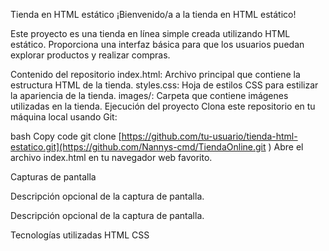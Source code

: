 Tienda en HTML estático
¡Bienvenido/a a la tienda en HTML estático!

Este proyecto es una tienda en línea simple creada utilizando HTML estático. Proporciona una interfaz básica para que los usuarios puedan explorar productos y realizar compras.

Contenido del repositorio
index.html: Archivo principal que contiene la estructura HTML de la tienda.
styles.css: Hoja de estilos CSS para estilizar la apariencia de la tienda.
images/: Carpeta que contiene imágenes utilizadas en la tienda.
Ejecución del proyecto
Clona este repositorio en tu máquina local usando Git:

bash
Copy code
git clone [https://github.com/tu-usuario/tienda-html-estatico.git](https://github.com/Nannys-cmd/TiendaOnline.git )
Abre el archivo index.html en tu navegador web favorito.

Capturas de pantalla

Descripción opcional de la captura de pantalla.


Descripción opcional de la captura de pantalla.

Tecnologías utilizadas
HTML
CSS
